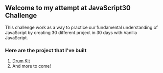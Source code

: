 ## Welcome to my attempt at JavaScript30 Challenge

This challenge work as a way to practice our fundamental understanding of JavaScript by creating 30 different project in 30 days with Vanilla JavaScript.

### Here are the project that I've built
1. [Drum Kit](https://richodainino.github.io/JavaScript30/01%20-%20JavaScript%20Drum%20Kit/)
2. And more to come!
